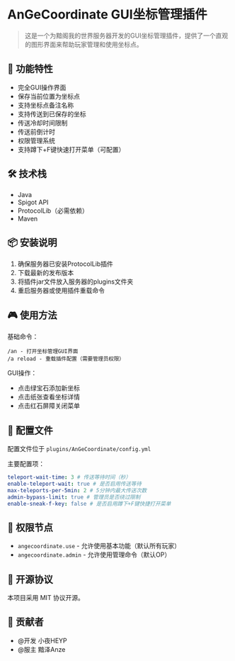 
# AnGeCoordinate GUI坐标管理插件

> 这是一个为黯阁我的世界服务器开发的GUI坐标管理插件，提供了一个直观的图形界面来帮助玩家管理和使用坐标点。

## 🎯 功能特性

- 完全GUI操作界面
- 保存当前位置为坐标点
- 支持坐标点备注名称
- 支持传送到已保存的坐标
- 传送冷却时间限制
- 传送前倒计时
- 权限管理系统
- 支持蹲下+F键快速打开菜单（可配置）

## 🛠️ 技术栈

- Java
- Spigot API
- ProtocolLib（必需依赖）
- Maven

## 📦 安装说明

1. 确保服务器已安装ProtocolLib插件
2. 下载最新的发布版本
3. 将插件jar文件放入服务器的plugins文件夹
4. 重启服务器或使用插件重载命令

## 🎮 使用方法

基础命令：
```
/an - 打开坐标管理GUI界面
/a reload - 重载插件配置（需要管理员权限）
```

GUI操作：
- 点击绿宝石添加新坐标
- 点击纸张查看坐标详情
- 点击红石屏障关闭菜单

## 🔧 配置文件

配置文件位于 `plugins/AnGeCoordinate/config.yml`

主要配置项：
```yaml
teleport-wait-time: 3 # 传送等待时间（秒）
enable-teleport-wait: true # 是否启用传送等待
max-teleports-per-5min: 2 # 5分钟内最大传送次数
admin-bypass-limit: true # 管理员是否绕过限制
enable-sneak-f-key: false # 是否启用蹲下+F键快捷打开菜单
```

## 🔐 权限节点

- `angecoordinate.use` - 允许使用基本功能（默认所有玩家）
- `angecoordinate.admin` - 允许使用管理命令（默认OP）

## 📄 开源协议

本项目采用 MIT 协议开源。

## 👥 贡献者

- @开发 小夜HEYP
- @服主 黯泽Anze 
